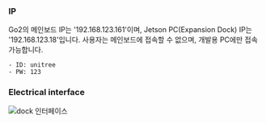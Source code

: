 ### IP
Go2의 메인보드 IP는 '192.168.123.161'이며, Jetson PC(Expansion Dock) IP는 '192.168.123.18'입니다. 사용자는 메인보드에 접속할 수 없으며, 개발용 PC에만 접속 가능합니다.  

    - ID: unitree  
    - PW: 123

### Electrical interface

![dock 인터페이스](/YMO-support/images/go2_electrical_interface.png)